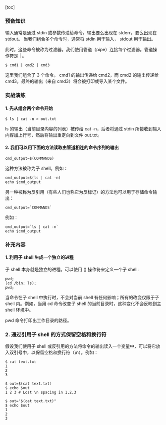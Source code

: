 [toc]

### 预备知识

输入通常是通过 stdin 或参数传递给命令。输出要么出现在 stderr，要么出现在 stdout。 当我们组合多个命令时，通常将 stdin 用于输入， stdout 用于输出。

此时，这些命令被称为过滤器。我们使用管道（pipe）连接每个过滤器。管道操作符是 | 。

```shell
$ cmd1 | cmd2 | cmd3
```

这里我们组合了 3 个命令。 cmd1 的输出传递给 cmd2，而 cmd2 的输出传递给 cmd3，最终的输出（来自 cmd3）将会被打印或导入某个文件。

### 实战演练

#### 1. 先从组合两个命令开始

```shell
$ ls | cat -n > out.txt
```

ls 的输出（当前目录内容的列表）被传给 cat -n，后者将通过 stdin 所接收到输入内容加上行号，然后将输出重定向到文件 out.txt。

#### 2. 我们可以用下面的方法读取由管道相连的命令序列的输出

```shell
cmd_output=$(COMMANDS)
```

这种方法被称为子 shell。例如：

```shell
cmd_output=$(ls | cat -n)
echo $cmd_output
```

另一种被称为反引用（有些人们也称它为反标记）的方法也可以用于存储命令输出：

```shell
cmd_output=`COMMANDS`
```

例如：

```shell
cmd_output=`ls | cat -n`
echo $cmd_output
```

### 补充内容

#### 1. 利用子 shell 生成一个独立的进程

子 shell 本身就是独立的进程。可以使用 () 操作符来定义一个子 shell:

```shell
pwd;
(cd /bin; ls);
pwd;
```

当命令在子 shell 中执行时，不会对当前 shell 有任何影响；所有的改变仅限于子 shell 内。例如，当用 cd 命令改变子 shell 的当前目录时，这种变化不会反映到主 shell 环境中。

pwd 命令打印出工作目录的路径。

### 2. 通过引用子 shell 的方式保留空格和换行符

假设我们使用子 shell 或反引用的方法将命令的输出读入一个变量中，可以将它放入双引号中，以保留空格和换行符（\n）。例如：

```shell
$ cat text.txt
1
2
3

$ out=$(cat text.txt)
$ echo $out
1 2 3 # Lost \n spacing in 1,2,3

$ out="$(cat text.txt)"
$ echo $out
1
2
3
```

